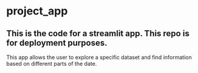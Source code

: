 # project_app

## This is the code for a streamlit app. This repo is for deployment purposes.

This app allows the user to explore a specific dataset and find information based on different parts of the date.
